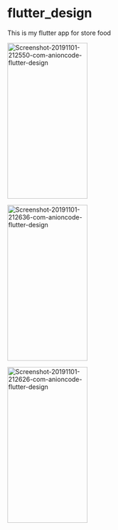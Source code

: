 # flutter_design

 This is my flutter app for store food
 
 <a href="https://ibb.co/9h997tC"><img src="https://i.ibb.co/0Kjjxtd/Screenshot-20191101-212550-com-anioncode-flutter-design.jpg" alt="Screenshot-20191101-212550-com-anioncode-flutter-design" border="0" width="180" height="350"></a>
 
 <a href="https://ibb.co/xfKQmxZ"><img src="https://i.ibb.co/qWLw0T6/Screenshot-20191101-212636-com-anioncode-flutter-design.jpg" alt="Screenshot-20191101-212636-com-anioncode-flutter-design" border="0" width="180" height="350"></a>
 
 <a href="https://ibb.co/JyGjKy9"><img src="https://i.ibb.co/SdMwPdz/Screenshot-20191101-212626-com-anioncode-flutter-design.jpg" alt="Screenshot-20191101-212626-com-anioncode-flutter-design" border="0" width="180" height="350"></a>
 
